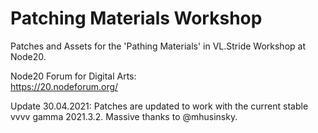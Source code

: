 # Patching Materials Workshop

Patches and Assets for the 'Pathing Materials' in VL.Stride Workshop at Node20.

Node20 Forum for Digital Arts:  
https://20.nodeforum.org/

Update 30.04.2021:
Patches are updated to work with the current stable vvvv gamma 2021.3.2.
Massive thanks to @mhusinsky.

